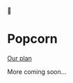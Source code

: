 🍿

# Popcorn

[Our plan](https://gist.github.com/msaroufim/087c2a358c505e287a926e6a27b3e3b0)

More coming soon...
